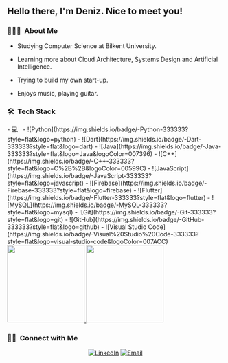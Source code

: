 <h2> Hello there, I'm Deniz. Nice to meet you!</h2>

<h3> 👨🏻‍💻 &nbsp;About Me </h3>

- Studying Computer Science at Bilkent University.

- Learning more about Cloud Architecture, Systems Design and Artificial Intelligence.

- Trying to build my own start-up.

- Enjoys music, playing guitar.

<h3> 🛠 &nbsp;Tech Stack</h3>
- 💻 &nbsp;
- ![Python](https://img.shields.io/badge/-Python-333333?style=flat&logo=python)
- ![Dart](https://img.shields.io/badge/-Dart-333333?style=flat&logo=dart)
- ![Java](https://img.shields.io/badge/-Java-333333?style=flat&logo=Java&logoColor=007396)
- ![C++](https://img.shields.io/badge/-C++-333333?style=flat&logo=C%2B%2B&logoColor=00599C)
- ![JavaScript](https://img.shields.io/badge/-JavaScript-333333?style=flat&logo=javascript)
- ![Firebase](https://img.shields.io/badge/-Firebase-333333?style=flat&logo=firebase)
- ![Flutter](https://img.shields.io/badge/-Flutter-333333?style=flat&logo=flutter)
- ![MySQL](https://img.shields.io/badge/-MySQL-333333?style=flat&logo=mysql)
- ![Git](https://img.shields.io/badge/-Git-333333?style=flat&logo=git)
- ![GitHub](https://img.shields.io/badge/-GitHub-333333?style=flat&logo=github)
- ![Visual Studio Code](https://img.shields.io/badge/-Visual%20Studio%20Code-333333?style=flat&logo=visual-studio-code&logoColor=007ACC)

<br/>

<a href="https://github.com/AVS1508">
  <img height="180em" src="https://github-readme-stats.vercel.app/api?username=deniz-123&theme=buefy&show_icons=true" />
  <img height="180em" src="https://github-readme-stats.vercel.app/api/top-langs/?username=deniz-123&theme=buefy&layout=compact" />
</a>

<br/>

<h3> 🤝🏻 &nbsp;Connect with Me </h3>

<p align="center">
<a href="https://www.linkedin.com/in/denizberkantdemirors/"><img alt="LinkedIn" src="https://img.shields.io/badge/LinkedIn-denizberkantdemirors-blue?style=flat-square&logo=linkedin"></a>
<a href="mailto:berkant.demirors@ug.bilkent.edu.tr"><img alt="Email" src="https://img.shields.io/badge/Email-berkant.demirors@ug.bilkent.edu.tr-blue?style=flat-square&logo=gmail"></a>
</p>

